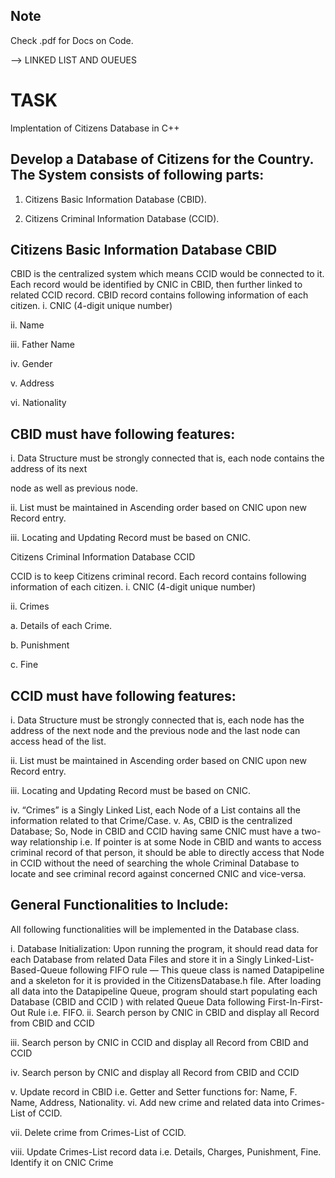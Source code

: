 ## Note
Check .pdf for Docs on Code.

--> LINKED LIST AND OUEUES
# TASK
 lmplentation of Citizens Database in C++
## Develop a Database of Citizens for the Country. The System consists of following parts:

1. Citizens Basic Information Database (CBID).

2. Citizens Criminal Information Database (CCID).




## Citizens Basic Information Database CBID


CBID is the centralized system which means CCID would be connected to it. Each record would be 
identified by CNIC in CBID, then further linked to related CCID record. CBID record contains 
following information of each citizen.
i.  CNIC (4-digit unique number)

ii.  Name

iii.  Father Name

iv.  Gender

v.  Address

vi.  Nationality


## CBID must have following features:

i.  Data Structure must be strongly connected that is, each node contains the address of its next

node as well as previous node.

ii.  List must be maintained in Ascending order based on CNIC upon new Record entry.

iii.  Locating and Updating Record must be based on CNIC.



Citizens Criminal Information Database CCID

CCID is to keep Citizens criminal record. Each record contains following information of each 
citizen.
i.  CNIC (4-digit unique number)

ii.  Crimes

a. Details of each Crime.

b. Punishment

c. Fine

## CCID must have following features:

i.  Data Structure must be strongly connected that is, each node has the address of the next node
and the previous node and the last node can access head of the list.

ii.  List must be maintained in Ascending order based on CNIC upon new Record entry.

iii.  Locating and Updating Record must be based on CNIC.


iv.  “Crimes” is a Singly Linked List, each Node of a List contains all the information related to 
that Crime/Case.
v.  As, CBID is the centralized Database; So, Node in CBID and CCID having same CNIC must have a 
two-way relationship i.e. If pointer is at some Node in CBID and wants to access criminal record of 
that person, it should be able to directly access that Node in CCID without the need of searching 
the whole Criminal Database to locate and see criminal record against concerned CNIC and 
vice-versa.


## General Functionalities to Include:
All following functionalities will be implemented in the Database class.

i.  Database Initialization: Upon running the program, it should read data for each Database from 
related Data Files and store it in a Singly Linked-List-Based-Queue following FIFO rule — This 
queue class is named Datapipeline and a skeleton for it is provided in the CitizensDatabase.h file. 
After loading all data into the Datapipeline Queue, program should start populating each Database 
(CBID and CCID ) with related Queue Data following First-In-First- Out Rule i.e. FIFO.
ii.  Search person by CNIC in CBID and display all Record from CBID and CCID

iii.  Search person by CNIC in CCID and display all Record from CBID and CCID

iv.  Search person by CNIC and display all Record from CBID and CCID

v.  Update record in CBID i.e. Getter and Setter functions for: Name, F. Name, Address, 
Nationality.
vi.  Add new crime and related data into Crimes-List of CCID.

vii.  Delete crime from Crimes-List of CCID.

viii.  Update Crimes-List record data i.e. Details, Charges, Punishment, Fine. Identify it on CNIC Crime
































